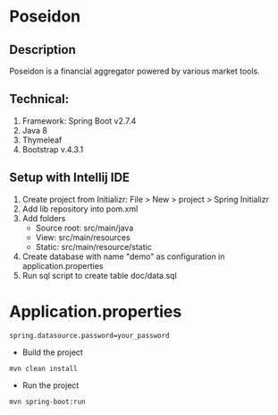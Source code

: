 Poseidon
========================

Description
------------
Poseidon is a financial aggregator powered by various market tools.
## Technical:

1. Framework: Spring Boot v2.7.4
2. Java 8
3. Thymeleaf
4. Bootstrap v.4.3.1


## Setup with Intellij IDE
1. Create project from Initializr: File > New > project > Spring Initializr
2. Add lib repository into pom.xml
3. Add folders
    - Source root: src/main/java
    - View: src/main/resources
    - Static: src/main/resource/static
4. Create database with name "demo" as configuration in application.properties
5. Run sql script to create table doc/data.sql

# Application.properties
```
spring.datasource.password=your_password
```

- Build the project

```
mvn clean install
```

- Run the project

```
mvn spring-boot:run
```